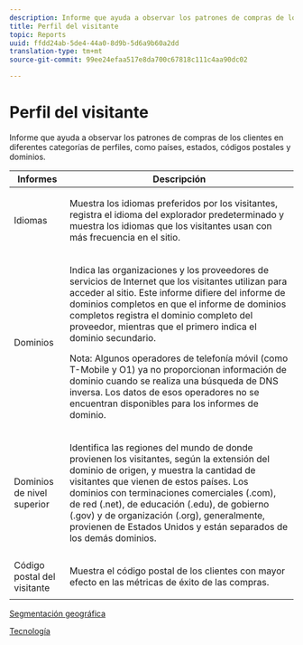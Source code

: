 ```yaml
---
description: Informe que ayuda a observar los patrones de compras de los clientes en diferentes categorías de perfiles, como países, estados, códigos postales y dominios.
title: Perfil del visitante
topic: Reports
uuid: ffdd24ab-5de4-44a0-8d9b-5d6a9b60a2dd
translation-type: tm+mt
source-git-commit: 99ee24efaa517e8da700c67818c111c4aa90dc02

---
```



# Perfil del visitante

Informe que ayuda a observar los patrones de compras de los clientes en diferentes categorías de perfiles, como países, estados, códigos postales y dominios.

<table id="table_B09EA999973A4646BF66DF5D7BEA0820"> 
 <thead> 
  <tr> 
   <th colname="col1" class="entry"> Informes </th> 
   <th colname="col2" class="entry"> Descripción </th> 
  </tr> 
 </thead>
 <tbody> 
  <tr> 
   <td colname="col1"> Idiomas </td> 
   <td colname="col2"> <p> Muestra los idiomas preferidos por los visitantes, registra el idioma del explorador predeterminado y muestra los idiomas que los visitantes usan con más frecuencia en el sitio. </p> </td> 
  </tr> 
  <tr> 
   <td colname="col1"> Dominios </td> 
   <td colname="col2"> <p> Indica las organizaciones y los proveedores de servicios de Internet que los visitantes utilizan para acceder al sitio. Este informe difiere del informe de <span class="wintitle">dominios completos</span> en que el informe de <span class="wintitle">dominios completos</span> registra el dominio completo del proveedor, mientras que el primero indica el dominio secundario. </p> <p> <p>Nota: Algunos operadores de telefonía móvil (como T-Mobile y O1) ya no proporcionan información de dominio cuando se realiza una búsqueda de DNS inversa. Los datos de esos operadores no se encuentran disponibles para los informes de dominio. </p> </p> </td> 
  </tr> 
  <tr> 
   <td colname="col1"> Dominios de nivel superior </td> 
   <td colname="col2"> <p> Identifica las regiones del mundo de donde provienen los visitantes, según la extensión del dominio de origen, y muestra la cantidad de visitantes que vienen de estos países. Los dominios con terminaciones comerciales (.com), de red (.net), de educación (.edu), de gobierno (.gov) y de organización (.org), generalmente, provienen de Estados Unidos y están separados de los demás dominios. </p> </td> 
  </tr> 
  <tr> 
   <td colname="col1"> Código postal del visitante </td> 
   <td colname="col2"> <p> Muestra el código postal de los clientes con mayor efecto en las métricas de éxito de las compras. </p> </td> 
  </tr> 
 </tbody> 
</table>

[Segmentación geográfica](/help/components/c-variables/dimensionslist/reports-geosegmentation.md)

[Tecnología](/help/components/c-variables/dimensionslist/reports-technology.md)
